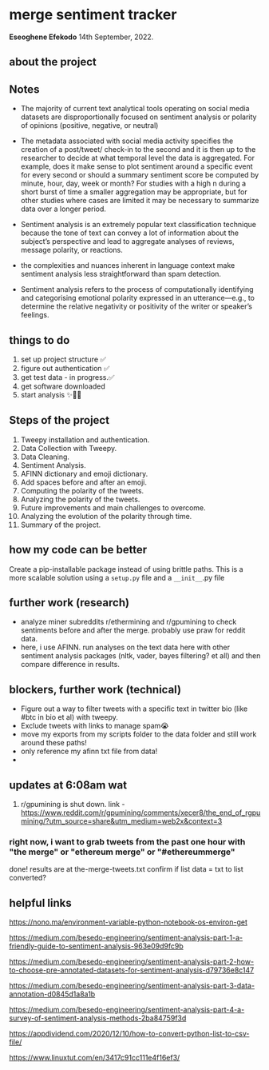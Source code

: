 # merge sentiment tracker

**Eseoghene Efekodo**
14th September, 2022.

## about the project

## Notes

- The majority of current text analytical
  tools operating on social media datasets
  are disproportionally focused on sentiment
  analysis or polarity of opinions (positive,
  negative, or neutral)
- The metadata associated with social media
  activity specifies the creation of a post/tweet/
  check-in to the second and it is then up to the
  researcher to decide at what temporal level
  the data is aggregated. For example, does it
  make sense to plot sentiment around a specific event for every second or should a summary sentiment score be computed by minute, hour,
  day, week or month? For studies with a
  high n during a short burst of time a smaller
  aggregation may be appropriate, but for other
  studies where cases are limited it may be
  necessary to summarize data over a longer
  period.

- Sentiment analysis is an
  extremely popular text classification technique because the tone of text can convey a
  lot of information about the subject’s perspective and lead to aggregate analyses of
  reviews, message polarity, or reactions.

- the complexities and nuances
  inherent in language context make sentiment analysis less straightforward than spam
  detection.

- Sentiment analysis refers to the process of
  computationally identifying and categorising emotional polarity expressed in an
  utterance—e.g., to determine the relative
  negativity or positivity of the writer or
  speaker’s feelings.

## things to do

1. set up project structure ✅
2. figure out authentication ✅
3. get test data - in progress.✅
4. get software downloaded
5. start analysis ✨💃🏽

## Steps of the project

1. Tweepy installation and authentication.
2. Data Collection with Tweepy.
3. Data Cleaning.
4. Sentiment Analysis.
5. AFINN dictionary and emoji dictionary.
6. Add spaces before and after an emoji.
7. Computing the polarity of the tweets.
8. Analyzing the polarity of the tweets.
9. Future improvements and main challenges to overcome.
10. Analyzing the evolution of the polarity through time.
11. Summary of the project.

## how my code can be better

Create a pip-installable package instead of using brittle paths.
This is a more scalable solution using a `setup.py` file and a `__init__`.py file

## further work (research)

- analyze miner subreddits r/ethermining and r/gpumining to check sentiments before and after the merge. probably use praw for reddit data.
- here, i use AFINN. run analyses on the text data here with other sentiment analysis packages (nltk, vader, bayes filtering? et all) and then compare difference in results.

## blockers, further work (technical)

- Figure out a way to filter tweets with a specific text in twitter bio (like #btc in bio et al) with tweepy.
- Exclude tweets with links to manage spam😭
- move my exports from my scripts folder to the data folder and still work around these paths!
- only reference my afinn txt file from data!
- 
## updates at 6:08am wat

1. r/gpumining is shut down. link - <https://www.reddit.com/r/gpumining/comments/xecer8/the_end_of_rgpumining/?utm_source=share&utm_medium=web2x&context=3>

### right now, i want to grab tweets from the past one hour with "the merge" or "ethereum merge" or "#ethereummerge"

done!
results are at the-merge-tweets.txt
confirm if list data = txt to list converted?
## helpful links

<https://nono.ma/environment-variable-python-notebook-os-environ-get>

<https://medium.com/besedo-engineering/sentiment-analysis-part-1-a-friendly-guide-to-sentiment-analysis-963e09d9fc9b>

<https://medium.com/besedo-engineering/sentiment-analysis-part-2-how-to-choose-pre-annotated-datasets-for-sentiment-analysis-d79736e8c147>

<https://medium.com/besedo-engineering/sentiment-analysis-part-3-data-annotation-d0845d1a8a1b>

<https://medium.com/besedo-engineering/sentiment-analysis-part-4-a-survey-of-sentiment-analysis-methods-2ba84759f3d>

<https://appdividend.com/2020/12/10/how-to-convert-python-list-to-csv-file/>

<https://www.linuxtut.com/en/3417c91cc111e4f16ef3/>
